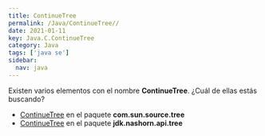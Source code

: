 ```yaml
---
title: ContinueTree
permalink: /Java/ContinueTree//
date: 2021-01-11
key: Java.C.ContinueTree
category: Java
tags: ['java se']
sidebar: 
  nav: java
---
```


Existen varios elementos con el nombre **ContinueTree**. ¿Cuál de ellas estás buscando?
<ul>
<li><a href="/Java/ContinueTree-com-sun-source-tree/">ContinueTree</a> en el paquete <strong>com.sun.source.tree</strong></li>
<li><a href="/Java/ContinueTree-jdk-nashorn-api-tree/">ContinueTree</a> en el paquete <strong>jdk.nashorn.api.tree</strong></li>
<ul>
